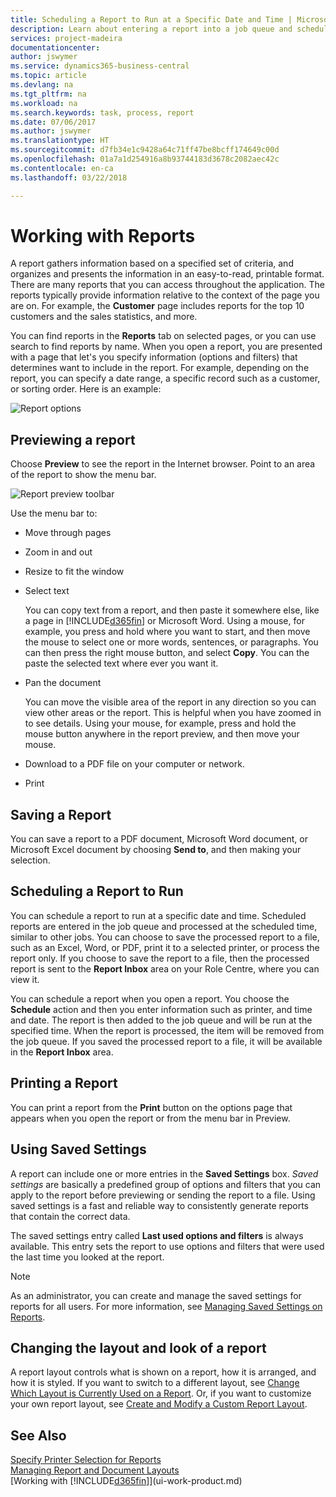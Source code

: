 ```yaml
---
title: Scheduling a Report to Run at a Specific Date and Time | Microsoft Docs
description: Learn about entering a report into a job queue and scheduling it to be processed at a specific date and time.
services: project-madeira
documentationcenter: 
author: jswymer
ms.service: dynamics365-business-central
ms.topic: article
ms.devlang: na
ms.tgt_pltfrm: na
ms.workload: na
ms.search.keywords: task, process, report
ms.date: 07/06/2017
ms.author: jswymer
ms.translationtype: HT
ms.sourcegitcommit: d7fb34e1c9428a64c71ff47be8bcff174649c00d
ms.openlocfilehash: 01a7a1d254916a8b93744183d3678c2082aec42c
ms.contentlocale: en-ca
ms.lasthandoff: 03/22/2018

---
```

# <a name="working-with-reports"></a>Working with Reports
A report gathers information based on a specified set of criteria, and organizes and presents the information in an easy-to-read, printable format. There are many reports that you can access throughout the application. The reports typically provide information relative to the context of the page you are on. For example, the **Customer** page includes reports for the top 10 customers and the sales statistics, and more.

You can find reports in the **Reports** tab on selected pages, or you can use search to find reports by name. When you open a report, you are presented with a page that let's you specify information (options and filters) that determines want to include in the report. For example, depending on the report, you can specify a date range, a specific record such as a customer, or sorting order. Here is an example:

![Report options](media/report_options.png "Report options")

## <a name="previewing-a-report"></a>Previewing a report
Choose **Preview** to see the report in the Internet browser. Point to an area of the report to show the menu bar.  

![Report preview toolbar](media/report_viewer.png "Report preview toolbar")

Use the menu bar to:

-   Move through pages
-   Zoom in and out
-   Resize to fit the window
-   Select text

    You can copy text from a report, and then paste it somewhere else, like a page in [!INCLUDE[d365fin](includes/d365fin_md.md)] or Microsoft Word.  Using a mouse, for example, you press and hold where you want to start, and then move the mouse to select one or more words, sentences, or paragraphs. You can then press the right mouse button, and select **Copy**. You can the paste the selected text where ever you want it.
-   Pan the document

    You can move the visible area of the report in any direction so you can view other areas or the report. This is helpful when you have zoomed in to see details.  Using your mouse, for example, press and hold the mouse button anywhere in the report preview, and then move your mouse.

-   Download to a PDF file on your computer or network.
-   Print


## <a name="saving-a-report"></a>Saving a Report
You can save a report to a PDF document, Microsoft Word document, or Microsoft Excel document by choosing **Send to**, and then making your selection.

## <a name="ScheduleReport"></a> Scheduling a Report to Run
You can schedule a report to run at a specific date and time. Scheduled reports are entered in the job queue and processed at the scheduled time, similar to other jobs. You can choose to save the processed report to a file, such as an Excel, Word, or PDF, print it to a selected printer, or process the report only. If you choose to save the report to a file, then the processed report is sent to the **Report Inbox** area on your Role Centre, where you can view it.

You can schedule a report when you open a report. You choose the **Schedule** action and then you enter information such as printer, and time and date. The report is then added to the job queue and will be run at the specified time. When the report is processed, the item will be removed from the job queue. If you saved the processed report to a file, it will be available in the **Report Inbox** area.

## <a name="PrintReport"></a>Printing a Report
You can print a report from the **Print** button on the options page that appears when you open the report or from the menu bar in Preview.

## <a name="using-saved-settings"></a>Using Saved Settings
A report can include one or more entries in the **Saved Settings** box. *Saved settings* are basically a predefined group of options and filters that you can apply to the report before previewing or sending the report to a file. Using saved settings is a fast and reliable way to consistently generate reports that contain the correct data.

The saved settings entry called **Last used options and filters** is always available. This entry sets the report to use options and filters that were used the last time you looked at the report.

>[!NOTE]
>As an administrator, you can create and manage the saved settings for reports for all users. For more information, see [Managing Saved Settings on Reports](reports-saving-reusing-settings.md).

## <a name="changing-the-layout-and-look-of-a-report"></a>Changing the layout and look of a report
A report layout controls what is shown on a report, how it is arranged, and how it is styled. If you want to switch to a different layout, see [Change Which Layout is Currently Used on a Report](ui-how-change-layout-currently-used-report.md). Or, if you want to customize your own report layout, see [Create and Modify a Custom Report Layout](ui-how-create-custom-report-layout.md).

## <a name="see-also"></a>See Also
[Specify Printer Selection for Reports](ui-specify-printer-selection-reports.md)  
[Managing Report and Document Layouts](ui-manage-report-layouts.md)  
[Working with [!INCLUDE[d365fin](includes/d365fin_md.md)]](ui-work-product.md)

